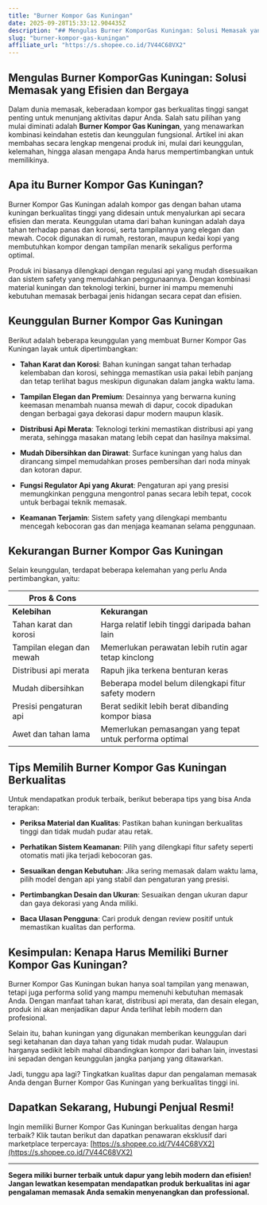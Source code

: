 ```yaml
---
title: "Burner Kompor Gas Kuningan"
date: 2025-09-28T15:33:12.904435Z
description: "## Mengulas Burner KomporGas Kuningan: Solusi Memasak yang Efisien dan Bergaya..."
slug: "burner-kompor-gas-kuningan"
affiliate_url: "https://s.shopee.co.id/7V44C68VX2"
---
```

## Mengulas Burner KomporGas Kuningan: Solusi Memasak yang Efisien dan Bergaya

Dalam dunia memasak, keberadaan kompor gas berkualitas tinggi sangat penting untuk menunjang aktivitas dapur Anda. Salah satu pilihan yang mulai diminati adalah **Burner Kompor Gas Kuningan**, yang menawarkan kombinasi keindahan estetis dan keunggulan fungsional. Artikel ini akan membahas secara lengkap mengenai produk ini, mulai dari keunggulan, kelemahan, hingga alasan mengapa Anda harus mempertimbangkan untuk memilikinya.

## Apa itu Burner Kompor Gas Kuningan?

Burner Kompor Gas Kuningan adalah kompor gas dengan bahan utama kuningan berkualitas tinggi yang didesain untuk menyalurkan api secara efisien dan merata. Keunggulan utama dari bahan kuningan adalah daya tahan terhadap panas dan korosi, serta tampilannya yang elegan dan mewah. Cocok digunakan di rumah, restoran, maupun kedai kopi yang membutuhkan kompor dengan tampilan menarik sekaligus performa optimal.

Produk ini biasanya dilengkapi dengan regulasi api yang mudah disesuaikan dan sistem safety yang memudahkan penggunaannya. Dengan kombinasi material kuningan dan teknologi terkini, burner ini mampu memenuhi kebutuhan memasak berbagai jenis hidangan secara cepat dan efisien.

## Keunggulan Burner Kompor Gas Kuningan

Berikut adalah beberapa keunggulan yang membuat Burner Kompor Gas Kuningan layak untuk dipertimbangkan:

- **Tahan Karat dan Korosi**: Bahan kuningan sangat tahan terhadap kelembaban dan korosi, sehingga memastikan usia pakai lebih panjang dan tetap terlihat bagus meskipun digunakan dalam jangka waktu lama.

- **Tampilan Elegan dan Premium**: Desainnya yang berwarna kuning keemasan menambah nuansa mewah di dapur, cocok dipadukan dengan berbagai gaya dekorasi dapur modern maupun klasik.

- **Distribusi Api Merata**: Teknologi terkini memastikan distribusi api yang merata, sehingga masakan matang lebih cepat dan hasilnya maksimal.

- **Mudah Dibersihkan dan Dirawat**: Surface kuningan yang halus dan dirancang simpel memudahkan proses pembersihan dari noda minyak dan kotoran dapur.

- **Fungsi Regulator Api yang Akurat**: Pengaturan api yang presisi memungkinkan pengguna mengontrol panas secara lebih tepat, cocok untuk berbagai teknik memasak.

- **Keamanan Terjamin**: Sistem safety yang dilengkapi membantu mencegah kebocoran gas dan menjaga keamanan selama penggunaan.

## Kekurangan Burner Kompor Gas Kuningan

Selain keunggulan, terdapat beberapa kelemahan yang perlu Anda pertimbangkan, yaitu:

| **Pros & Cons** |                                |
|-----------------|-------------------------------|
| **Kelebihan**   | **Kekurangan**                |
| Tahan karat dan korosi | Harga relatif lebih tinggi daripada bahan lain |
| Tampilan elegan dan mewah | Memerlukan perawatan lebih rutin agar tetap kinclong |
| Distribusi api merata | Rapuh jika terkena benturan keras |
| Mudah dibersihkan | Beberapa model belum dilengkapi fitur safety modern |
| Presisi pengaturan api | Berat sedikit lebih berat dibanding kompor biasa |
| Awet dan tahan lama | Memerlukan pemasangan yang tepat untuk performa optimal |

## Tips Memilih Burner Kompor Gas Kuningan Berkualitas

Untuk mendapatkan produk terbaik, berikut beberapa tips yang bisa Anda terapkan:

- **Periksa Material dan Kualitas**: Pastikan bahan kuningan berkualitas tinggi dan tidak mudah pudar atau retak.

- **Perhatikan Sistem Keamanan**: Pilih yang dilengkapi fitur safety seperti otomatis mati jika terjadi kebocoran gas.

- **Sesuaikan dengan Kebutuhan**: Jika sering memasak dalam waktu lama, pilih model dengan api yang stabil dan pengaturan yang presisi.

- **Pertimbangkan Desain dan Ukuran**: Sesuaikan dengan ukuran dapur dan gaya dekorasi yang Anda miliki.

- **Baca Ulasan Pengguna**: Cari produk dengan review positif untuk memastikan kualitas dan performa.

## Kesimpulan: Kenapa Harus Memiliki Burner Kompor Gas Kuningan?

Burner Kompor Gas Kuningan bukan hanya soal tampilan yang menawan, tetapi juga performa solid yang mampu memenuhi kebutuhan memasak Anda. Dengan manfaat tahan karat, distribusi api merata, dan desain elegan, produk ini akan menjadikan dapur Anda terlihat lebih modern dan profesional.

Selain itu, bahan kuningan yang digunakan memberikan keunggulan dari segi ketahanan dan daya tahan yang tidak mudah pudar. Walaupun harganya sedikit lebih mahal dibandingkan kompor dari bahan lain, investasi ini sepadan dengan keunggulan jangka panjang yang ditawarkan.

Jadi, tunggu apa lagi? Tingkatkan kualitas dapur dan pengalaman memasak Anda dengan Burner Kompor Gas Kuningan yang berkualitas tinggi ini.

## Dapatkan Sekarang, Hubungi Penjual Resmi!

Ingin memiliki Burner Kompor Gas Kuningan berkualitas dengan harga terbaik? Klik tautan berikut dan dapatkan penawaran eksklusif dari marketplace terpercaya: [https://s.shopee.co.id/7V44C68VX2](https://s.shopee.co.id/7V44C68VX2)

---

**Segera miliki burner terbaik untuk dapur yang lebih modern dan efisien! Jangan lewatkan kesempatan mendapatkan produk berkualitas ini agar pengalaman memasak Anda semakin menyenangkan dan professional.**